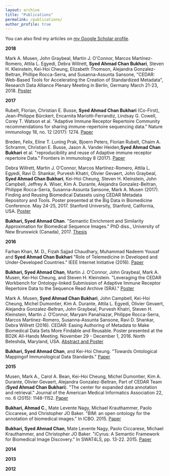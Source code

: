 ```yaml
---
layout: archive
title: "Publications"
permalink: /publications/
author_profile: true
---
```



  You can also find my articles on <a href="https://scholar.google.com/citations?hl=en&user=JhWJ5PEAAAAJ">my Google Scholar profile</a>.


**2018**

Mark A. Musen, John Graybeal, Martin J. O'Connor, Marcos Martínez-Romero, Attila L. Egyedi, Debra Willrett, **Syed Ahmad Chan Bukhari**, Steven H. Kleinstein, Kei-Hoi Cheung, Elizabeth Thomson, Alejandra Gonzalez-Beltran, Phillipe Rocca-Serra, and Susanna-Assunta Sansone, "CEDAR: Web-Based Tools for Accelerating the Creation of Standardized Metadata", Research Data Alliance Plenary Meeting in Berlin, Germany March 21-23, 2018. <a href="https://metadatacenter.org/sites/default/files/artifact/RDA%20BMIR%20CEDAR%20Poster.pdf"><u>Poster</u></a>

**2017**

Rubelt, Florian, Christian E. Busse, **Syed Ahmad Chan Bukhari** (Co-First), Jean-Philippe Bürckert, Encarnita Mariotti-Ferrandiz, Lindsay G. Cowell, Corey T. Watson et al. "Adaptive Immune Receptor Repertoire Community recommendations for sharing immune-repertoire sequencing data." Nature immunology 18, no. 12 (2017): 1274. <a href="http://lasersonlab.org/pdfs/2017-NatureImmunol-Rubelt.pdf"><u>Paper</u></a>

Breden, Felix, Eline T. Luning Prak, Bjoern Peters, Florian Rubelt, Chaim A. Schramm, Christian E. Busse, Jason A. Vander Heiden,**Syed Ahmad Chan Bukhari** et al. "reproducibility and reuse of Adaptive immune receptor repertoire Data." Frontiers in immunology 8 (2017). <a href="https://www.ncbi.nlm.nih.gov/pmc/articles/PMC5671925/pdf/fimmu-08-01418.pdf"><u>Paper</u></a>

Debra Willrett, Martin J. O’Connor, Marcos Martínez-Romero, Attila L. Egyedi, Ravi D. Shankar, Purvesh Khatri, Olivier Gevaert, John Graybeal, **Syed Ahmad Chan Bukhari**, Kei-Hoi Cheung, Steven H. Kleinstein, John Campbell, Jeffrey A. Wiser, Kim A. Durante, Alejandra Gonzalez-Beltran, Philippe Rocca-Serra, Susanna-Assunta Sansone, Mark A. Musen (2017). Finding and Reusing Biomedical Datasets using CEDAR Metadata Repository and Tools. Poster presented at the Big Data in Biomedicine Conference. May 24-25, 2017. Stanford University, Stanford, California, USA. <a href="https://metadatacenter.org/sites/default/files/artifact/CEDAR%20Overview%20BigData%202017.pdf"><u>Poster</u></a>

**Bukhari, Syed Ahmad Chan**. "Semantic Enrichment and Similarity Approximation for Biomedical Sequence Images." PhD diss., University of New Brunswick (Canada), 2017. <a href="https://search.proquest.com/openview/d9afdb61d9932d2513aaaa82059a96cc/1?pq-origsite=gscholar&cbl=18750&diss=y"><u>Thesis</u></a>

**2016**

Farhan Khan, M. D., Fizah Sajjad Chaudhary, Muhammad Nadeem Yousaf and **Syed Ahmad Chan Bukhari** "Role of Telemedicine in Developed and Under-Developed Countries." IEEE Internet Initiative (2016). <a href="https://internetinitiative.ieee.org/newsletter/may-2017/role-of-telemedicine-in-developed-and-under-developed-countries"><u>Paper</u></a>

**Bukhari, Syed Ahmad Chan**, Martin J. O'Connor, John Graybeal, Mark A. Musen, Kei-Hoi Cheung, and Steven H. Kleinstein. "Leveraging the CEDAR Workbench for Ontology-linked Submission of Adaptive Immune Receptor Repertoire Data to the Sequence Read Archive (SRA)." <a href="https://www.researchgate.net/profile/Syed_Ahmad_Chan_Bukhari/publication/310613384_Leveraging_the_CEDAR_Workbench_for_Ontology-linked_Submission_of_Adaptive_Immune_Receptor_Repertoire_Data_to_the_Sequence_Read_Archive_SRA/links/5835b0ab08ae138f1c118065.pdf"><u>Poster</u></a>


Mark A. Musen, **Syed Ahmad Chan Bukhari**, John Campbell, Kei-Hoi Cheung, Michel Dumontier, Kim A. Durante, Attila L. Egyedi, Olivier Gevaert, Alejandra Gonzalez-Beltran, John Graybeal, Purvesh Khatri, Steven H. Kleinstein, Martin J. O’Connor, Maryam Panahiazar, Philippe Rocca-Serra, Marcos Martínez-Romero, Susanna-Assunta Sansone, Ravi D. Shankar, Debra Willrett (2016). CEDAR: Easing Authoring of Metadata to Make Biomedical Data Sets More Findable and Reusable. Poster presented at the BD2K All-Hands Meeting. November 29 - December 1, 2016. North Beteshda, Maryland, USA. <a href="https://figshare.com/articles/CEDAR_Overview_BD2K_2016_pdf/4240241/14"><u>Abstract and Poster</u></a>

**Bukhari, Syed Ahmad Chan**, and Kei-Hoi Cheung. "Towards Ontological Mappingof Immunological Data Standards." <a href="https://www.researchgate.net/profile/Syed_Ahmad_Chan_Bukhari/publication/303471125_Towards_Ontological_Mapping_of_Immunological_Data_Standards/links/5744659208ae9f741b3e2815.pdf"><u>Paper</u></a>

**2015**

Musen, Mark A., Carol A. Bean, Kei-Hoi Cheung, Michel Dumontier, Kim A. Durante, Olivier Gevaert, Alejandra Gonzalez-Beltran, Part of CEDAR Team (**Syed Ahmad Chan Bukhari**). "The center for expanded data annotation and retrieval." Journal of the American Medical Informatics Association 22, no. 6 (2015): 1148-1152. <a href="https://academic.oup.com/jamia/article/22/6/1148/2357598"><u>Paper</u></a>

**Bukhari, Ahmad C.**, Mate Levente Nagy, Michael Krauthammer, Paolo Ciccarese, and Christopher JO Baker. "BIM: an open ontology for the annotation of biomedical images." In ICBO. 2015. <a href="https://pdfs.semanticscholar.org/427b/0d7ca4ba3d8c2530530e73d005e6ce01601a.pdf"><u>Paper</u></a>

**Bukhari, Syed Ahmad Chan**, Mate Levente Nagy, Paolo Ciccarese, Michael Krauthammer, and Christopher JO Baker. "iCyrus: A Semantic Framework for Biomedical Image Discovery." In SWAT4LS, pp. 13-22. 2015. <a href="https://pdfs.semanticscholar.org/34f5/6d2d1bdcd7bbf987c95a9e847d7ddee2df88.pdf"><u>Paper</u></a>

**2014**

**2013**

**2012**

